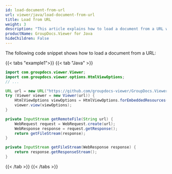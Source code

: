 ```yaml
---
id: load-document-from-url
url: viewer/java/load-document-from-url
title: Load from URL
weight: 3
description: "This article explains how to load a document from a URL with GroupDocs.Viewer within your Java applications."
productName: GroupDocs.Viewer for Java
hideChildren: False
---
```

The following code snippet shows how to load a document from a URL:

{{< tabs "example1">}}
{{< tab "Java" >}}
```java
import com.groupdocs.viewer.Viewer;
import com.groupdocs.viewer.options.HtmlViewOptions;
// ...

URL url = new URL("https://github.com/groupdocs-viewer/GroupDocs.Viewer-for-Java/blob/master/Examples/Resources/SampleFiles/sample.docx?raw=true");
try (Viewer viewer = new Viewer(url)) {
    HtmlViewOptions viewOptions = HtmlViewOptions.forEmbeddedResources();
    viewer.view(viewOptions);
}

private InputStream getRemoteFile(String url) {
    WebRequest request = WebRequest.create(url);
    WebResponse response = request.getResponse();
    return getFileStream(response);
}

private InputStream getFileStream(WebResponse response) {
    return response.getResponseStream();
}
```
{{< /tab >}}
{{< /tabs >}}
